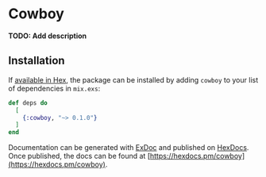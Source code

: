 # Cowboy

**TODO: Add description**

## Installation

If [available in Hex](https://hex.pm/docs/publish), the package can be installed
by adding `cowboy` to your list of dependencies in `mix.exs`:

```elixir
def deps do
  [
    {:cowboy, "~> 0.1.0"}
  ]
end
```

Documentation can be generated with [ExDoc](https://github.com/elixir-lang/ex_doc)
and published on [HexDocs](https://hexdocs.pm). Once published, the docs can
be found at [https://hexdocs.pm/cowboy](https://hexdocs.pm/cowboy).

